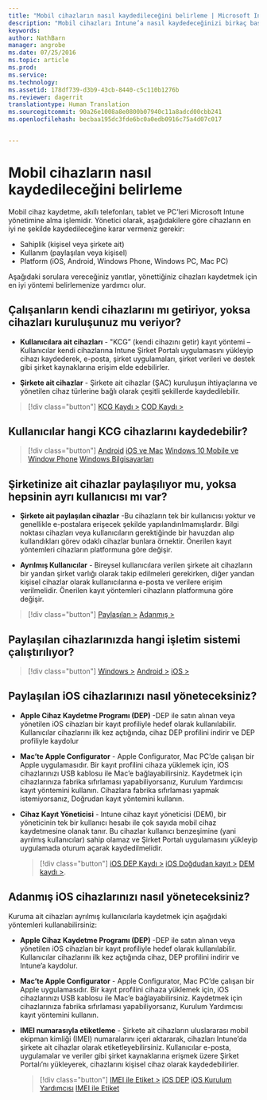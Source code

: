 ```yaml
---
title: "Mobil cihazların nasıl kaydedileceğini belirleme | Microsoft Intune"
description: "Mobil cihazları Intune’a nasıl kaydedeceğinizi birkaç basit soruyu yanıtlayarak kararlaştırın"
keywords: 
author: NathBarn
manager: angrobe
ms.date: 07/25/2016
ms.topic: article
ms.prod: 
ms.service: 
ms.technology: 
ms.assetid: 178df739-d3b9-43cb-8440-c5c110b1276b
ms.reviewer: dagerrit
translationtype: Human Translation
ms.sourcegitcommit: 90a26e1008a8e0800b07940c11a8adcd00cbb241
ms.openlocfilehash: becbaa195dc3fde6bc0a0edb0916c75a4d07c017


---
```


# Mobil cihazların nasıl kaydedileceğini belirleme

Mobil cihaz kaydetme, akıllı telefonları, tablet ve PC’leri Microsoft Intune yönetimine alma işlemidir. Yönetici olarak, aşağıdakilere göre cihazların en iyi ne şekilde kaydedileceğine karar vermeniz gerekir:

 -  Sahiplik (kişisel veya şirkete ait)
 -  Kullanım (paylaşılan veya kişisel)
 -  Platform (iOS, Android, Windows Phone, Windows PC, Mac PC)

Aşağıdaki sorulara vereceğiniz yanıtlar, yönettiğiniz cihazları kaydetmek için en iyi yöntemi belirlemenize yardımcı olur.

## **Çalışanların kendi cihazlarını mı getiriyor, yoksa cihazları kuruluşunuz mu veriyor?**

  - **Kullanıcılara ait cihazları** - "KCG” (kendi cihazını getir) kayıt yöntemi – Kullanıcılar kendi cihazlarına Intune Şirket Portalı uygulamasını yükleyip cihazı kaydederek, e-posta, şirket uygulamaları, şirket verileri ve destek gibi şirket kaynaklarına erişim elde edebilirler.  

  - **Şirkete ait cihazlar** - Şirkete ait cihazlar (ŞAC) kuruluşun ihtiyaçlarına ve yönetilen cihaz türlerine bağlı olarak çeşitli şekillerde kaydedilebilir.

> [!div class="button"]
[KCG Kaydı >](#what-byod-devices-can-your-users-enroll)   [COD Kaydı >](#are-your-company-owned-devices-shared-or-do-they-have-dedicated-users)

## **Kullanıcılar hangi KCG cihazlarını kaydedebilir?**

> [!div class="button"]
[Android](/intune/deploy-use/set-up-android-management-with-microsoft-intune) [iOS ve Mac](/intune/deploy-use/set-up-ios-and-mac-management-with-microsoft-intune) [Windows 10 Mobile ve Window Phone](/intune/deploy-use/set-up-windows-phone-management-with-microsoft-intune) [Windows Bilgisayarları](/intune/deploy-use/set-up-windows-device-management-with-microsoft-intune)

## **Şirketinize ait cihazlar paylaşılıyor mu, yoksa hepsinin ayrı kullanıcısı mı var?**

- **Şirkete ait paylaşılan cihazlar** -Bu cihazların tek bir kullanıcısı yoktur ve genellikle e-postalara erişecek şekilde yapılandırılmamışlardır. Bilgi noktası cihazları veya kullanıcıların gerektiğinde bir havuzdan alıp kullandıkları görev odaklı cihazlar bunlara örnektir. Önerilen kayıt yöntemleri cihazların platformuna göre değişir.

- **Ayrılmış Kullanıcılar** - Bireysel kullanıcılara verilen şirkete ait cihazların bir yandan şirket varlığı olarak takip edilmeleri gerekirken, diğer yandan kişisel cihazlar olarak kullanıcılarına e-posta ve verilere erişim verilmelidir. Önerilen kayıt yöntemleri cihazların platformuna göre değişir.

> [!div class="button"]
[Paylaşılan >](#what-operating-system-are-your-shared-devices-running)   [Adanmış >](#how-will-you-manage-dedicated-ios-devices)


## **Paylaşılan cihazlarınızda hangi işletim sistemi çalıştırılıyor?**

  > [!div class="button"]
  [Windows >](/intune/deploy-use/enroll-corporate-owned-devices-with-the-device-enrollment-manager-in-microsoft-intune) [Android >](/intune/deploy-use/enroll-corporate-owned-devices-with-the-device-enrollment-manager-in-microsoft-intune) [iOS >](#how-will-you-manage-shared-ios-devices)

## **Paylaşılan iOS cihazlarınızı nasıl yöneteceksiniz?**

- **Apple Cihaz Kaydetme Programı (DEP)** -DEP ile satın alınan veya yönetilen iOS cihazları bir kayıt profiliyle hedef olarak kullanılabilir. Kullanıcılar cihazlarını ilk kez açtığında, cihaz DEP profilini indirir ve DEP profiliyle kaydolur

- **Mac’te Apple Configurator** - Apple Configurator, Mac PC’de çalışan bir Apple uygulamasıdır. Bir kayıt profilini cihaza yüklemek için, iOS cihazlarınızı USB kablosu ile Mac’e bağlayabilirsiniz. Kaydetmek için cihazlarınıza fabrika sıfırlaması yapabiliyorsanız, Kurulum Yardımcısı kayıt yöntemini kullanın. Cihazlara fabrika sıfırlaması yapmak istemiyorsanız, Doğrudan kayıt yöntemini kullanın.

- **Cihaz Kayıt Yöneticisi** - Intune cihaz kayıt yöneticisi (DEM), bir yöneticinin tek bir kullanıcı hesabı ile çok sayıda mobil cihaz kaydetmesine olanak tanır. Bu cihazlar kullanıcı benzeşimine (yani ayrılmış kullanıcılar) sahip olamaz ve Şirket Portalı uygulamasını yükleyip uygulamada oturum açarak kaydedilmelidir.

  > [!div class="button"]
  [iOS DEP Kaydı >](/intune/deploy-use/ios-device-enrollment-program-in-microsoft-intune) [iOS Doğdudan kayıt >](/intune/deploy-use/ios-direct-enrollment-in-microsoft-intune)  [DEM kaydı >](/intune/deploy-use/enroll-corporate-owned-devices-with-the-device-enrollment-manager-in-microsoft-intune).

## **Adanmış iOS cihazlarınızı nasıl yöneteceksiniz?**

Kuruma ait cihazları ayrılmış kullanıcılarla kaydetmek için aşağıdaki yöntemleri kullanabilirsiniz:

- **Apple Cihaz Kaydetme Programı (DEP)** -DEP ile satın alınan veya yönetilen iOS cihazları bir kayıt profiliyle hedef olarak kullanılabilir. Kullanıcılar cihazlarını ilk kez açtığında cihaz, DEP profilini indirir ve Intune’a kaydolur.

- **Mac’te Apple Configurator** - Apple Configurator, Mac PC’de çalışan bir Apple uygulamasıdır. Bir kayıt profilini cihaza yüklemek için, iOS cihazlarınızı USB kablosu ile Mac’e bağlayabilirsiniz. Kaydetmek için cihazlarınıza fabrika sıfırlaması yapabiliyorsanız, Kurulum Yardımcısı kayıt yöntemini kullanın.

- **IMEI numarasıyla etiketleme** - Şirkete ait cihazların uluslararası mobil ekipman kimliği (IMEI) numaralarını içeri aktararak, cihazları Intune’da şirkete ait cihazlar olarak etiketleyebilirsiniz. Kullanıcılar e-posta, uygulamalar ve veriler gibi şirket kaynaklarına erişmek üzere Şirket Portalı’nı yükleyerek, cihazlarını kişisel cihaz olarak kaydedebilirler.

  > [!div class="button"]
  [IMEI ile Etiket >](/intune/deploy-use/specify-corporate-owned-devices-with-international-mobile-equipment-identity-imei-numbers) [iOS DEP](/intune/deploy-use/ios-device-enrollment-program-in-microsoft-intune) [iOS Kurulum Yardımcısı](/intune/deploy-use/ios-setup-assistant-enrollment-in-microsoft-intune) [IMEI ile Etiket](/intune/deploy-use/specify-corporate-owned-devices-with-international-mobile-equipment-identity-imei-numbers)



<!--HONumber=Aug16_HO2-->



